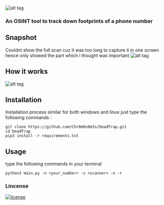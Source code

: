 ![alt tag](https://media.discordapp.net/attachments/671809375807209472/722385841414078484/image-removebg-preview1.png?width=381&height=396) 

### An OSINT tool to track down footprints of a phone number
 
## Snapshot
Couldnt show the full scan cuz it was too long to capture it in one screen hence only showed the part which i thought was important
![alt tag](https://media.discordapp.net/attachments/671809375807209472/722377731182034994/Screenshot_20200616_144711.png?width=794&height=396)

## How it works
![alt tag](https://img.wonderhowto.com/img/original/09/23/63728168197692/0/637281681976920923.jpg)

## Installation
Installation process similar for both windows and linux just type the following commands :
```
git clone https://github.com/Chr0m0s0m3s/DeadTrap.git
cd DeadTrap
pip3 install -r requirements.txt
```

## Usage
type the following commands in your terminal
```
python3 main.py -n <your_number> -s <scanner> -o -r
```

### Lincense
[![license](https://img.shields.io/github/license/Chr0m0s0m3s/DeadTrapv2.svg?style=flat-square)](https://github.com/Chr0m0s0m3s/DeadTrapv2/blob/master/LICENSE)
